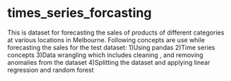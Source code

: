 # times_series_forcasting
This is dataset for forecasting the sales of products of different categories at various locations in Melbourne.
Following concepts are use while forecasting the sales for the test dataset:
1)Using pandas
2)Time series concepts
3)Data wrangling which includes cleaning , and removing anomalies from the dataset
4)Splitting the dataset  and applying linear regression and random forest 

